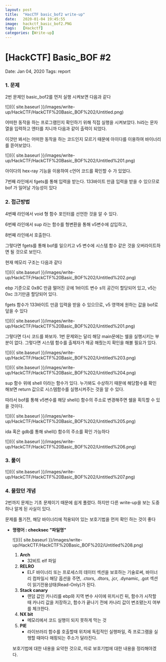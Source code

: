 ```yaml
---
layout: post
title:  "HacCTF basic_bof2 write-up"
date:   2020-01-04 19:45:55
image:  hackctf_basic_bof2.PNG
tags:   [Hackctf]
categories: [Write-up]
---
```

# [HackCTF] Basic_BOF #2

Date: Jan 04, 2020
Tags: report

### 1.  문제

2번 문제인 basic_bof2를 먼저 실행 시켜보면 다음과 같다

![]({{ site.baseurl }}/images/write-up/HackCTF/HackCTF%20Basic_BOF%202/Untitled.png)

어떠한 동작을 하는 프로그램인지 확인하기 위해 직접 실행을 시켜보았다. hi라는 문자열을 입력하고 엔터를 치니까 다음과 같이 출력이 되었다.

이것만 봐서는 어떠한 동작을 하는 코드인지 모르기 때문에 아이다를 이용하여 바이너리를 뜯어보았다.

![]({{ site.baseurl }}/images/write-up/HackCTF/HackCTF%20Basic_BOF%202/Untitled%201.png)

아이다의 hex-ray 기능을 이용하여 c언어 코드를 확인할 수 가 있었다.

7번째 라인에서 fgets를 통해 입력을 받는다. 133바이트 만큼 입력을 받을 수 있으므로 bof 가 일어날 가능성이 있다

### 2. 접근방법

4번째 라인에서 void 형 함수 포인터를 선언한 것을 알 수 있다. 

6번째 라인에서 sup 라는 함수를 형변환을 통해 v5변수에 삽입하고, 

8번째 라인에서 호출한다.

그렇다면 fgets를 통해 bof를 일으키고 v5 변수에 시스템 함수 같은 것을 오버라이트하면 될 것으로 보인다.

현재 메모리 구조는 다음과 같다

![]({{ site.baseurl }}/images/write-up/HackCTF/HackCTF%20Basic_BOF%202/Untitled%202.png)

ebp 기준으로 0x8C 만큼 떨어진 곳에 1바이트 변수 s의 공간이 할당되어 있고, v5는 0xc 크기만큼 할당되어 있다.

fgets 함수가 133바이트 만큼 입력을 받을 수 있으므로, v5 영역에 원하는 값을 bof로 덮을 수 있다

![]({{ site.baseurl }}/images/write-up/HackCTF/HackCTF%20Basic_BOF%202/Untitled%201.png)

그렇다면 다시 코드를 봐보자. 1번 문제와는 달리 해당 main문에는 쉘을 실행시키는 부분이 없다. 그렇다면 시스템 함수를 출제자가 제공 해줬는지 확인을 해볼 필요가 있다.

![]({{ site.baseurl }}/images/write-up/HackCTF/HackCTF%20Basic_BOF%202/Untitled%203.png)

![]({{ site.baseurl }}/images/write-up/HackCTF/HackCTF%20Basic_BOF%202/Untitled%204.png)

 

sup 함수 위에 shell 이라는 함수가 있다. 누가봐도 수상하기 때문에 해당함수를 확인 해보면 return 값으로 시스템함수를 실행시켜주는 것을 알 수 있다.

따라서 bof를 통해 v5변수를 해당 shell() 함수의 주소로 변경해주면 쉘을 획득할 수 있을 것이다.

![]({{ site.baseurl }}/images/write-up/HackCTF/HackCTF%20Basic_BOF%202/Untitled%205.png)

ida 혹은 gdb를 통해 shell() 함수의 주소를 확인 가능하다

![]({{ site.baseurl }}/images/write-up/HackCTF/HackCTF%20Basic_BOF%202/Untitled%206.png)

### 3. 풀이

![]({{ site.baseurl }}/images/write-up/HackCTF/HackCTF%20Basic_BOF%202/Untitled%207.png)

### 4. 몰랐던 개념

2번까지 문제는 기초 문제이기 때문에 쉽게 풀렸다. 하지만 다른 write-up을 보는 도중 하나 알게 된 사실이 있다.

문제를 풀기전, 해당 바이너리에 적용되어 있는 보호기법을 먼저 확인 하는 것이 좋다

- **명령어 : checksec "파일명"**

    ![]({{ site.baseurl }}/images/write-up/HackCTF/HackCTF%20Basic_BOF%202/Untitled%208.png)

    1. **Arch**
        - 32비트 elf 파일
    2. **RELRO** 
        - ELF 바이너리 또는 프로세스의 데이터 섹션을 보호하는 기술로써, 바이너리 컴파일시 해당 옵션을 주면,  .ctors, .dtors, .jcr, .dynamic, .got 섹션이 읽기전용상태(Read-Only)가 된다.
    3. **Stack canary**
        - 랜덤 값인 카나리를 ebp와 지역 변수 사이에 위치시킨 뒤, 함수가 시작할 때 카나리 값을 저장하고, 함수가 끝나기 전에 카나리 값이 변조됐는지 여부를 체크한다.
    4. **NX bit**
        - 메모리에서 코드 실행이 되지 못하게 막는 것
    5. **PIE**
        - 라이브러리 함수를 호출할때 위치에 독립적인 실행파일, 즉 프로그램을 실행할 때마다 매핑되는 주소가 달라진다.

    보호기법에 대한 내용을 요약한 것으로, 따로 보호기법에 대한 내용을 정리해야겠다.